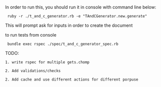 In order to run this, you should run it in console with command line below: 

```
 ruby -r ./t_and_c_generator.rb -e "TAndCGenerator.new.generate"
```
This will prompt ask for inputs in order to create the document

to run tests from console

```
 bundle exec rspec ./spec/t_and_c_generator_spec.rb   
```

TODO:
```
1. write rspec for multiple gets.chomp
```
```
2. Add validations/checks 
```
```
2. Add cache and use different actions for different porpuse  
```


